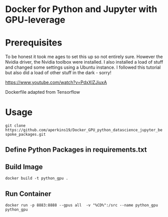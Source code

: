 # Docker for Python and Jupyter with GPU-leverage

# Prerequisites

To be honest it took me ages to set this up so not entirely sure. However the Nvidia driver, the Nvidia toolbox were installed. I also installed a load of stuff and changed some settings using a Ubuntu instance. I followed this tutorial but also did a load of other stuff in the dark - sorry!

https://www.youtube.com/watch?v=PdxXlZJiuxA

Dockerfile adapted from Tensorflow

# Usage


`git clone https://github.com/aperkins19/Docker_GPU_python_datascience_jupyter_bespoke_packages.git`

## Define Python Packages in requirements.txt

## Build Image


`docker build -t python_gpu .`


## Run Container


`docker run -p 8883:8888 --gpus all  -v "%CD%":/src --name python_gpu python_gpu`


